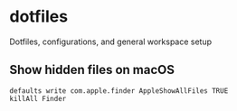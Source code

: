 # dotfiles

Dotfiles, configurations, and general workspace setup

## Show hidden files on macOS

```
defaults write com.apple.finder AppleShowAllFiles TRUE
killAll Finder
```

